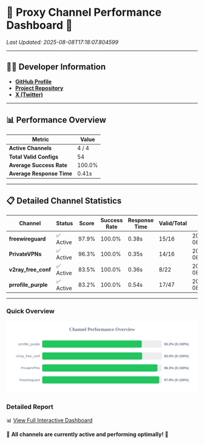 # 🌟 Proxy Channel Performance Dashboard 🌟

_Last Updated: 2025-08-08T17:18:07.804599_

---

## 👩‍💻 Developer Information

- **[GitHub Profile](https://github.com/4n0nymou3)**  
- **[Project Repository](https://github.com/4n0nymou3/multi-proxy-config-fetcher)**  
- **[X (Twitter)](https://x.com/4n0nymou3)**  

---

## 📊 Performance Overview

| Metric                | Value       |
|-----------------------|-------------|
| **Active Channels**   | 4 / 4       |
| **Total Valid Configs** | 54          |
| **Average Success Rate** | 100.0%      |
| **Average Response Time** | 0.41s       |

---

## 📋 Detailed Channel Statistics

| Channel          | Status     | Score  | Success Rate | Response Time | Valid/Total | Last Success               |
|------------------|------------|--------|--------------|---------------|-------------|----------------------------|
| **freewireguard**  | ✅ Active  | 97.9%  | 100.0% | 0.38s         | 15/16       | 2025-08-08T17:18:07.802652 |
| **PrivateVPNs**  | ✅ Active  | 96.3%  | 100.0% | 0.35s         | 14/16       | 2025-08-08T17:18:07.392940 |
| **v2ray_free_conf**  | ✅ Active  | 83.5%  | 100.0% | 0.36s         | 8/22       | 2025-08-08T17:18:06.996283 |
| **prrofile_purple**  | ✅ Active  | 83.2%  | 100.0% | 0.54s         | 17/47       | 2025-08-08T17:18:06.595658 |

---

### Quick Overview
<div align="center">
  <a href="https://raw.githubusercontent.com/nullluser/NullRepo/refs/heads/main/assets/channel_stats_chart.svg">
    <img src="https://raw.githubusercontent.com/nullluser/NullRepo/refs/heads/main/assets/channel_stats_chart.svg" alt="Source Performance Statistics" width="800">
  </a>
</div>

### Detailed Report
📊 [View Full Interactive Dashboard](https://htmlpreview.github.io/?https://github.com/nullluser/NullRepo/blob/main/assets/performance_report.html)

🎉 **All channels are currently active and performing optimally!** 🎉
